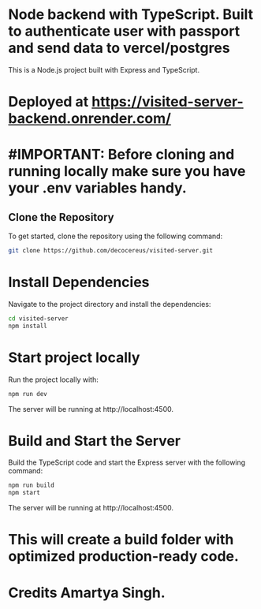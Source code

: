 # Node backend with TypeScript. Built to authenticate user with passport and send data to vercel/postgres

This is a Node.js project built with Express and TypeScript.

# Deployed at https://visited-server-backend.onrender.com/

# #IMPORTANT: Before cloning and running locally make sure you have your .env variables handy.

## Clone the Repository

To get started, clone the repository using the following command:

```bash
git clone https://github.com/decocereus/visited-server.git
```

# Install Dependencies

Navigate to the project directory and install the dependencies:

```bash
cd visited-server
npm install
```

# Start project locally

Run the project locally with:

```bash
npm run dev
```

The server will be running at http://localhost:4500.

# Build and Start the Server

Build the TypeScript code and start the Express server with the following command:

```bash
npm run build
npm start
```

The server will be running at http://localhost:4500.

# This will create a build folder with optimized production-ready code.

# Credits Amartya Singh.
